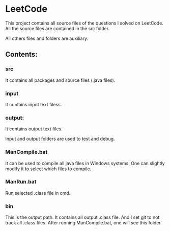 # LeetCode
This project contains all source files of the questions I solved on LeetCode.
All the source files are contained in the src folder.

All others files and folders are auxiliary.

## Contents:

### src
It contains all packages and source files (.java files).

### input
It contains input text filess.

### output:
It contains output text files.

Input and output folders are used to test and debug.

### ManCompile.bat 
It can be used to compile all java files in Windows systems. 
One can slightly modify it to select which files to compile.

### ManRun.bat 
Run selected .class file in cmd.

### bin 
This is the output path. It contains all output .class file. 
And I set git to not track all .class files. 
After running ManCompile.bat, one will see this folder.
